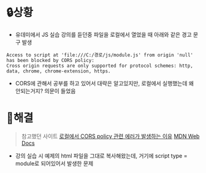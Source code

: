 # :lock:상황
* 유데미에서 JS 실습 강의를 듣던중 파일을 로컬에서 열었을 때 아래와 같은 경고 문구 발생

```
Access to script at 'file:///C:/경로/js/module.js' from origin 'null' has been blocked by CORS policy:   
Cross origin requests are only supported for protocol schemes: http, data, chrome, chrome-extension, https.   
```

* CORS에 관해서 공부를 하고 있어서 대략은 알고있지만, 로컬에서 실행했는데 왜 안되는거지? 의문이 들었음

# :key:해결
> 참고했던 사이트
> [로컬에서 CORS policy 관련 에러가 발생하는 이유](https://velog.io/@takeknowledge/%EB%A1%9C%EC%BB%AC%EC%97%90%EC%84%9C-CORS-policy-%EA%B4%80%EB%A0%A8-%EC%97%90%EB%9F%AC%EA%B0%80-%EB%B0%9C%EC%83%9D%ED%95%98%EB%8A%94-%EC%9D%B4%EC%9C%A0-3gk4gyhreu)
> [MDN Web Docs](https://developer.mozilla.org/ko/docs/Web/JavaScript/Guide/Modules)
* 강의 실습 시 예제의 html 파일을 그대로 복사해왔는데, 거기에 script type = module로 되어있어서 발생한 문제
